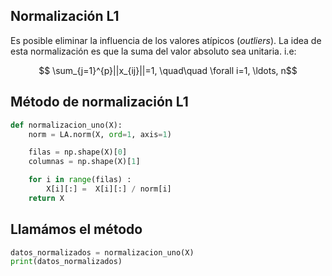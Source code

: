## Normalización L1
Es posible eliminar la influencia de los valores atípicos (*outliers*). La idea de esta normalización es que la suma del valor absoluto sea unitaria. i.e:

$$ \sum_{j=1}^{p}||x_{ij}||=1, \quad\quad \forall i=1, \ldots, n$$

## Método de normalización L1
```python
def normalizacion_uno(X):
    norm = LA.norm(X, ord=1, axis=1)

    filas = np.shape(X)[0]
    columnas = np.shape(X)[1]

    for i in range(filas) :
        X[i][:] =  X[i][:] / norm[i]
    return X

```

## Llamámos el método

```python
datos_normalizados = normalizacion_uno(X)
print(datos_normalizados)
```
